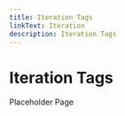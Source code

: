 ```yaml
---
title: Iteration Tags
linkText: Iteration
description: Iteration Tags
---
```


# Iteration Tags

Placeholder Page
